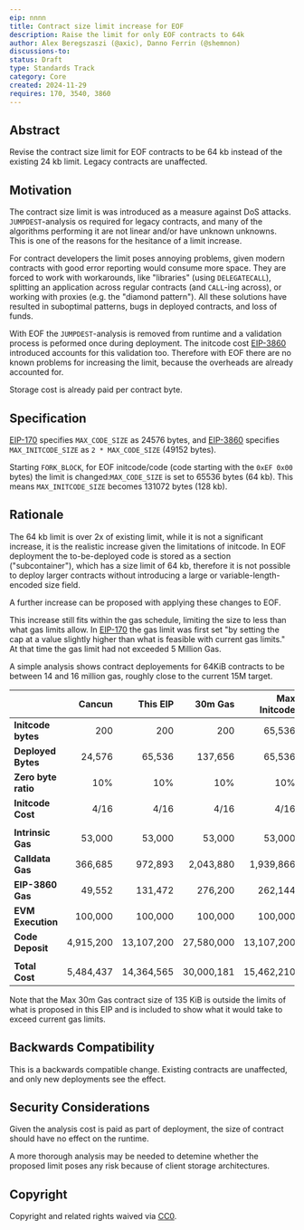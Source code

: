 ```yaml
---
eip: nnnn
title: Contract size limit increase for EOF
description: Raise the limit for only EOF contracts to 64k
author: Alex Beregszaszi (@axic), Danno Ferrin (@shemnon)
discussions-to: 
status: Draft
type: Standards Track
category: Core
created: 2024-11-29
requires: 170, 3540, 3860
---
```


## Abstract

Revise the contract size limit for EOF contracts to be 64 kb instead of the existing 24 kb limit. Legacy contracts are unaffected.

## Motivation

The contract size limit is was introduced as a measure against DoS attacks. `JUMPDEST`-analysis os required for legacy contracts, and many of the algorithms performing it are not linear and/or have unknown unknowns. This is one of the reasons for the hesitance of a limit increase.

For contract developers the limit poses annoying problems, given modern contracts with good error reporting would consume more space. They are forced to work with workarounds, like "libraries" (using `DELEGATECALL`), splitting an application across regular contracts (and `CALL`-ing across), or working with proxies (e.g. the "diamond pattern"). All these solutions have resulted in suboptimal patterns, bugs in deployed contracts, and loss of funds.

With EOF the `JUMPDEST`-analysis is removed from runtime and a validation process is peformed once during deployment. The initcode cost [EIP-3860](./eip-3860.md) introduced accounts for this validation too. Therefore with EOF there are no known problems for increasing the limit, because the overheads are already accounted for.

Storage cost is already paid per contract byte.

## Specification

[EIP-170](./eip-170.md) specifies `MAX_CODE_SIZE` as 24576 bytes, and [EIP-3860](./eip-3860.md) specifies `MAX_INITCODE_SIZE` as `2 * MAX_CODE_SIZE` (49152 bytes).

<!-- if profiling analysis shows we need to charge more for EOF analysis, this is where we can specify it.  Either globally or for 0xef00 contracs -->

Starting `FORK_BLOCK`, for EOF initcode/code (code starting with the `0xEF 0x00` bytes) the limit is changed:`MAX_CODE_SIZE` is set to 65536 bytes (64 kb). This means `MAX_INITCODE_SIZE` becomes 131072 bytes (128 kb).
    
## Rationale

The 64 kb limit is over 2x of existing limit, while it is not a significant increase, it is the realistic increase given the limitations of initcode. In EOF deployment the to-be-deployed code is stored as a section ("subcontainer"), which has a size limit of 64 kb, therefore it is not possible to deploy larger contracts without introducing a large or variable-length-encoded size field.

A further increase can be proposed with applying these changes to EOF.

This increase still fits within the gas schedule, limiting the size to less than what gas limits allow.  In [EIP-170](./eip-170.md) the gas limit was first set "by setting the cap at a value slightly higher than what is feasible with current gas limits." At that time the gas limit had not exceeded 5 Million Gas. 

A simple analysis shows contract deployements for 64KiB contracts to be between 14 and 16 million gas, roughly close to the current 15M target.

|                     |    Cancun |   This EIP |    30m Gas | Max Initcode |
|---------------------|----------:|-----------:|-----------:|-------------:|
| **Initcode bytes**  |       200 |        200 |        200 |       65,536 |
| **Deployed Bytes**  |    24,576 |     65,536 |    137,656 |       65,536 |
| **Zero byte ratio** |       10% |        10% |        10% |          10% |
| **Initcode Cost**   |      4/16 |       4/16 |       4/16 |         4/16 |
|                     |           |            |            |              |
| **Intrinsic Gas**   |    53,000 |     53,000 |     53,000 |       53,000 |
| **Calldata Gas**    |   366,685 |    972,893 |  2,043,880 |    1,939,866 |
| **EIP-3860 Gas**    |    49,552 |    131,472 |    276,200 |      262,144 |
| **EVM Execution**   |   100,000 |    100,000 |    100,000 |      100,000 |
| **Code Deposit**    | 4,915,200 | 13,107,200 | 27,580,000 |   13,107,200 |
|                     |           |            |            |              |
| **Total Cost**      | 5,484,437 | 14,364,565 | 30,000,181 |   15,462,210 |

Note that the Max 30m Gas contract size of 135 KiB is outside the limits of what is proposed in this EIP and is included to show what it would take to exceed current gas limits.

<!-- https://docs.google.com/spreadsheets/d/1C2dd5sVnZNKXOpRknHhxt6MnTTN50c3b9d6ZU2rvqDQ/edit?usp=sharing -->

## Backwards Compatibility

This is a backwards compatible change. Existing contracts are unaffected, and only new deployments see the effect.

## Security Considerations

<!-- TODO -->

Given the analysis cost is paid as part of deployment, the size of contract should have no effect on the runtime.

A more thorough analysis may be needed to detemine whether the proposed limit poses any risk because of client storage architectures.

## Copyright

Copyright and related rights waived via [CC0](../LICENSE.md).

